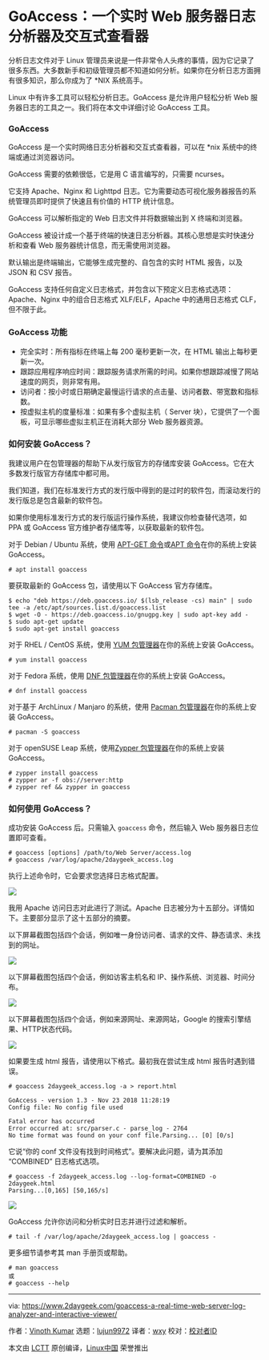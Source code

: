[#]: collector: (lujun9972)
[#]: translator: (wxy)
[#]: reviewer: ( )
[#]: publisher: ( )
[#]: url: ( )
[#]: subject: (GoAccess – A Real-Time Web Server Log Analyzer And Interactive Viewer)
[#]: via: (https://www.2daygeek.com/goaccess-a-real-time-web-server-log-analyzer-and-interactive-viewer/)
[#]: author: (Vinoth Kumar https://www.2daygeek.com/author/vinoth/)

GoAccess：一个实时 Web 服务器日志分析器及交互式查看器
======

分析日志文件对于 Linux 管理员来说是一件非常令人头疼的事情，因为它记录了很多东西。大多数新手和初级管理员都不知道如何分析。如果你在分析日志方面拥有很多知识，那么你成为了 *NIX 系统高手。

Linux 中有许多工具可以轻松分析日志。GoAccess 是允许用户轻松分析 Web 服务器日志的工具之一。我们将在本文中详细讨论 GoAccess 工具。

### GoAccess

GoAccess 是一个实时网络日志分析器和交互式查看器，可以在 *nix 系统中的终端或通过浏览器访问。

GoAccess 需要的依赖很低，它是用 C 语言编写的，只需要 ncurses。

它支持 Apache、Nginx 和 Lighttpd 日志。它为需要动态可视化服务器报告的系统管理员即时提供了快速且有价值的 HTTP 统计信息。

GoAccess 可以解析指定的 Web 日志文件并将数据输出到 X 终端和浏览器。

GoAccess 被设计成一个基于终端的快速日志分析器。其核心思想是实时快速分析和查看 Web 服务器统计信息，而无需使用浏览器。

默认输出是终端输出，它能够生成完整的、自包含的实时 HTML 报告，以及 JSON 和 CSV 报告。

GoAccess 支持任何自定义日志格式，并包含以下预定义日志格式选项：Apache、Nginx 中的组合日志格式 XLF/ELF，Apache 中的通用日志格式 CLF，但不限于此。

### GoAccess 功能

* 完全实时：所有指标在终端上每 200 毫秒更新一次，在 HTML 输出上每秒更新一次。
* 跟踪应用程序响应时间：跟踪服务请求所需的时间。如果你想跟踪减慢了网站速度的网页，则非常有用。
* 访问者：按小时或日期确定最慢运行请求的点击量、访问者数、带宽数和指标数。
* 按虚拟主机的度量标准：如果有多个虚拟主机（ Server 块），它提供了一个面板，可显示哪些虚拟主机正在消耗大部分 Web 服务器资源。

### 如何安装 GoAccess？

我建议用户在包管理器的帮助下从发行版官方的存储库安装 GoAccess。它在大多数发行版官方存储库中都可用。

我们知道，我们在标准发行方式的发行版中得到的是过时的软件包，而滚动发行的发行版总是包含最新的软件包。

如果你使用标准发行方式的发行版运行操作系统，我建议你检查替代选项，如 PPA 或 GoAccess 官方维护者存储库等，以获取最新的软件包。

对于 Debian / Ubuntu 系统，使用 [APT-GET 命令][1]或[APT 命令][2]在你的系统上安装 GoAccess。

```
# apt install goaccess
```

要获取最新的 GoAccess 包，请使用以下 GoAccess 官方存储库。

```
$ echo "deb https://deb.goaccess.io/ $(lsb_release -cs) main" | sudo tee -a /etc/apt/sources.list.d/goaccess.list
$ wget -O - https://deb.goaccess.io/gnugpg.key | sudo apt-key add -
$ sudo apt-get update
$ sudo apt-get install goaccess
```

对于 RHEL / CentOS 系统，使用 [YUM 包管理器][3]在你的系统上安装 GoAccess。

```
# yum install goaccess
```

对于 Fedora 系统，使用 [DNF 包管理器][4]在你的系统上安装 GoAccess。

```
# dnf install goaccess
```

对于基于 ArchLinux / Manjaro 的系统，使用 [Pacman 包管理器][5]在你的系统上安装 GoAccess。

```
# pacman -S goaccess
```

对于 openSUSE Leap 系统，使用[Zypper 包管理器][6]在你的系统上安装 GoAccess。

```
# zypper install goaccess
# zypper ar -f obs://server:http
# zypper ref && zypper in goaccess
```

### 如何使用 GoAccess？

成功安装 GoAccess 后。只需输入 `goaccess` 命令，然后输入 Web 服务器日志位置即可查看。

```
# goaccess [options] /path/to/Web Server/access.log
# goaccess /var/log/apache/2daygeek_access.log
```

执行上述命令时，它会要求您选择日志格式配置。

![][8]

我用 Apache 访问日志对此进行了测试。Apache 日志被分为十五部分。详情如下。主要部分显示了这十五部分的摘要。

以下屏幕截图包括四个会话，例如唯一身份访问者、请求的文件、静态请求、未找到的网址。

![][10]

以下屏幕截图包括四个会话，例如访客主机名和 IP、操作系统、浏览器、时间分布。

![][10]

以下屏幕截图包括四个会话，例如来源网址、来源网站，Google 的搜索引擎结果、HTTP状态代码。

![][11]

如果要生成 html 报告，请使用以下格式。最初我在尝试生成 html 报告时遇到错误。

```
# goaccess 2daygeek_access.log -a > report.html

GoAccess - version 1.3 - Nov 23 2018 11:28:19
Config file: No config file used

Fatal error has occurred
Error occurred at: src/parser.c - parse_log - 2764
No time format was found on your conf file.Parsing... [0] [0/s]
```

它说“你的 conf 文件没有找到时间格式”。要解决此问题，请为其添加 “COMBINED” 日志格式选项。

```
# goaccess -f 2daygeek_access.log --log-format=COMBINED -o 2daygeek.html
Parsing...[0,165] [50,165/s]
```

![][12]

GoAccess 允许你访问和分析实时日志并进行过滤和解析。

```
# tail -f /var/log/apache/2daygeek_access.log | goaccess -
```

更多细节请参考其 man 手册页或帮助。

```
# man goaccess
或
# goaccess --help
```

--------------------------------------------------------------------------------

via: https://www.2daygeek.com/goaccess-a-real-time-web-server-log-analyzer-and-interactive-viewer/

作者：[Vinoth Kumar][a]
选题：[lujun9972][b]
译者：[wxy](https://github.com/wxy)
校对：[校对者ID](https://github.com/校对者ID)

本文由 [LCTT](https://github.com/LCTT/TranslateProject) 原创编译，[Linux中国](https://linux.cn/) 荣誉推出

[a]: https://www.2daygeek.com/author/vinoth/
[b]: https://github.com/lujun9972
[1]: https://www.2daygeek.com/apt-get-apt-cache-command-examples-manage-packages-debian-ubuntu-systems/
[2]: https://www.2daygeek.com/apt-command-examples-manage-packages-debian-ubuntu-systems/
[3]: https://www.2daygeek.com/yum-command-examples-manage-packages-rhel-centos-systems/
[4]: https://www.2daygeek.com/dnf-command-examples-manage-packages-fedora-system/
[5]: https://www.2daygeek.com/pacman-command-examples-manage-packages-arch-linux-system/
[6]: https://www.2daygeek.com/zypper-command-examples-manage-packages-opensuse-system/
[7]: data:image/gif;base64,R0lGODlhAQABAIAAAAAAAP///yH5BAEAAAAALAAAAAABAAEAAAIBRAA7
[8]: https://www.2daygeek.com/wp-content/uploads/2019/01/goaccess-a-real-time-web-server-log-analyzer-and-interactive-viewer-1.png
[9]: https://www.2daygeek.com/wp-content/uploads/2019/01/goaccess-a-real-time-web-server-log-analyzer-and-interactive-viewer-2.png
[10]: https://www.2daygeek.com/wp-content/uploads/2019/01/goaccess-a-real-time-web-server-log-analyzer-and-interactive-viewer-3.png
[11]: https://www.2daygeek.com/wp-content/uploads/2019/01/goaccess-a-real-time-web-server-log-analyzer-and-interactive-viewer-4.png
[12]: https://www.2daygeek.com/wp-content/uploads/2019/01/goaccess-a-real-time-web-server-log-analyzer-and-interactive-viewer-5.png

